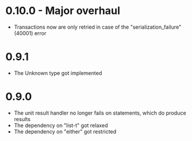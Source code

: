 # 0.10.0 - Major overhaul
* Transactions now are only retried in case of the "serialization_failure" (40001) error

# 0.9.1
* The Unknown type got implemented

# 0.9.0
* The unit result handler no longer fails on statements, which do produce results
* The dependency on "list-t" got relaxed
* The dependency on "either" got restricted
